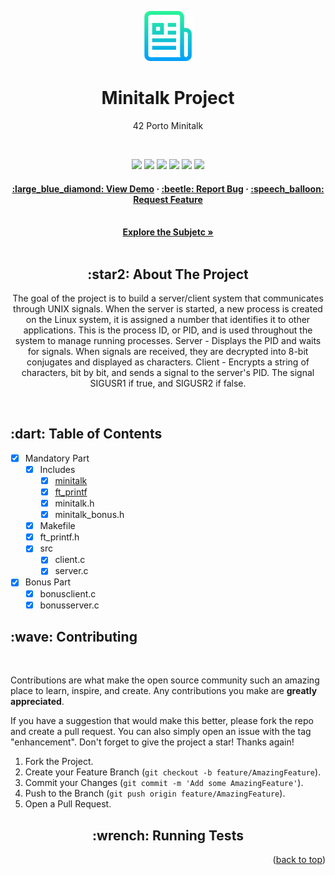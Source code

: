 <a name="readme-top"></a>
<div align="center">
  <!-- Logo -->
  <a href="https://github.com/knoxvillie/minitalk">
  <img src="images/logo.png" alt="Logo" width="80" height="80">
  </a>

  <!-- Project Name -->
  <h1>Minitalk Project</h1>

  <!-- Short Description -->
  <p>42 Porto Minitalk</p>
</br>

  <!-- Badges -->
  <p>
    <img src="https://img.shields.io/badge/score-125%20%2F%20100-success?style=for-the-badge" />
    <img src="https://img.shields.io/github/repo-size/knoxvillie/minitalk?style=for-the-badge&logo=github">
    <img src="https://img.shields.io/github/languages/count/knoxvillie/minitalk?style=for-the-badge&logo=" />
    <img src="https://img.shields.io/github/languages/top/knoxvillie/minitalk?style=for-the-badge" />
    <img src="https://img.shields.io/github/last-commit/knoxvillie/minitalk?style=for-the-badge" />
    <img src="https://img.shields.io/badge/NORMINETTE-3.3.51-blue?style=for-the-badge&logo=" />
  </p>

  <!-- Tree -->
<h4>
    <a href="https://github.com/knoxvillie/minitalk">:large_blue_diamond: View Demo</a>
  <span> · </span>
    <a href="https://github.com/knoxvillie/minitalk/issues">:beetle: Report Bug</a>
  <span> · </span>
    <a href="https://github.com/knoxvillie/minitalk/issues">:speech_balloon: Request Feature</a>
</h4>

  <!-- Subject -->
</br>
  <a href="subject.pdf"><strong>Explore the Subjetc »</strong></a>
</br>
</br>

  <h2>:star2: About The Project</h2>
  <p>
    The goal of the project is to build a server/client system that communicates through UNIX signals. When the server is started, a new process is created on the Linux system, it is assigned a number that identifies it to other applications. This is the process ID, or PID, and is used throughout the system to manage running processes.
    Server - Displays the PID and waits for signals. When signals are received, they are decrypted into 8-bit conjugates and displayed as characters.
    Client - Encrypts a string of characters, bit by bit, and sends a signal to the server's PID. The signal SIGUSR1 if true, and SIGUSR2 if false.
  </p>
</div>
</br>

<h2>:dart: Table of Contents</h2>

- [x] Mandatory Part
    - [x] Includes
        - [x] [minitalk](https://github.com/knoxvillie/minitalk)
        - [x] [ft_printf](https://github.com/knoxvillie/ft_printf)
        - [x] minitalk.h
        - [x] minitalk_bonus.h
    - [x] Makefile
    - [x] ft_printf.h
    - [x] src
        - [x] client.c
        - [x] server.c

- [x] Bonus Part
    - [x] bonusclient.c
    - [x] bonusserver.c

 <!-- Contributing -->
<h2>:wave: Contributing</h2>

</br>

Contributions are what make the open source community such an amazing place to learn, inspire, and create. Any contributions you make are **greatly appreciated**.

If you have a suggestion that would make this better, please fork the repo and create a pull request. You can also simply open an issue with the tag "enhancement".
Don't forget to give the project a star! Thanks again!

1. Fork the Project.
2. Create your Feature Branch (`git checkout -b feature/AmazingFeature`).
3. Commit your Changes (`git commit -m 'Add some AmazingFeature'`).
4. Push to the Branch (`git push origin feature/AmazingFeature`).
5. Open a Pull Request.


<h2 align="center">:wrench: Running Tests</h2>


<p align="right">(<a href="#readme-top">back to top</a>)</p>


